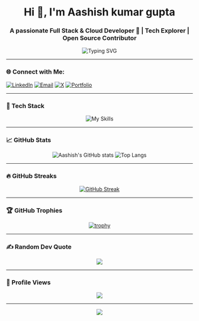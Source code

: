 <h1 align="center">Hi 👋, I'm Aashish kumar gupta</h1>
<h3 align="center">A passionate Full Stack & Cloud Developer 🚀 | Tech Explorer | Open Source Contributor</h3>

<p align="center">
  <img src="https://readme-typing-svg.herokuapp.com?font=Fira+Code&pause=1000&color=22D3EE&center=true&vCenter=true&width=435&lines=Building+scalable+web+applications;Cloud+Enthusiast+☁️;Open+Source+Contributor;Problem+Solver;Continuous+Learner" alt="Typing SVG" />
</p>

---

### 🌐 Connect with Me:
<p align="left">
  <a href="https://www.linkedin.com/in/aashish-kumar-gupta-05165a125/" target="_blank"><img alt="LinkedIn" src="https://img.shields.io/badge/LinkedIn-%230077B5.svg?style=for-the-badge&logo=linkedin&logoColor=white" /></a>
  <a href="mailto:yadavkausha4a5@gmail.com"><img alt="Email" src="https://img.shields.io/badge/Email-D14836?style=for-the-badge&logo=gmail&logoColor=white" /></a>
  <a href="https://x.com/Kaushal__marcus" target="_blank"><img alt="X" src="https://img.shields.io/badge/X-black.svg?style=for-the-badge&logo=X&logoColor=white" /></a>
  <a href="https://Aashish-portfolio.vercel.app/" target="_blank"><img alt="Portfolio" src="https://img.shields.io/badge/Portfolio-%23000000.svg?style=for-the-badge&logo=vercel&logoColor=white" /></a>
</p>

---

### 🧠 Tech Stack
<div align="center">
  
![My Skills](https://skillicons.dev/icons?i=,cpp,php,javascript,typescript,html,css,react,nextjs,nodejs,express,redux,tailwind,fastapi,mongodb,mysql,prisma,aws,azure,docker,figma,git,github,postman&theme=dark&perline=8)

</div>

---

### 📈 GitHub Stats

<div align="center">
  
![Aashish's GitHub stats](https://github-readme-stats.vercel.app/api?username=aashishgupta43&show_icons=true&theme=tokyonight&count_private=true&include_all_commits=true&hide_border=true&bg_color=0d1117)
![Top Langs](https://github-readme-stats.vercel.app/api/top-langs/?username=aashishgupta43&layout=compact&theme=tokyonight&hide_border=true&bg_color=0d1117)

</div>

---

### 🔥 GitHub Streaks

<div align="center">
  
[![GitHub Streak](https://streak-stats.demolab.com?user=aashishgupta43&theme=tokyonight&hide_border=true&background=0d1117)](https://git.io/streak-stats)

</div>

---

### 🏆 GitHub Trophies

<div align="center">
  
[![trophy](https://github-profile-trophy.vercel.app/?username=aashishgupta43&theme=onedark&no-frame=true&no-bg=true&margin-w=15&row=2&column=4)](https://github.com/ryo-ma/github-profile-trophy)

</div>

---

### ✍️ Random Dev Quote

<div align="center">
  
![](https://quotes-github-readme.vercel.app/api?type=horizontal&theme=tokyonight)

</div>


---

### 👀 Profile Views

<div align="center">
  
![](https://komarev.com/ghpvc/?username=aashishgupta43&color=blueviolet&style=flat-square)

</div>



---

<p align="center">
  <img src="https://capsule-render.vercel.app/api?type=waving&color=gradient&height=60&section=footer&width=100%"/>
</p>
